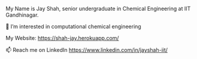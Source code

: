 My Name is Jay Shah, senior undergraduate in Chemical Engineering at IIT Gandhinagar.

👀 I’m interested in computational chemical engineering

My Website: https://shah-jay.herokuapp.com/

📫 Reach me on LinkedIn https://www.linkedin.com/in/jayshah-iit/

<!---
Jay1109shah/Jay1109shah is a ✨ special ✨ repository because its `README.md` (this file) appears on your GitHub profile.
You can click the Preview link to take a look at your changes.
--->

